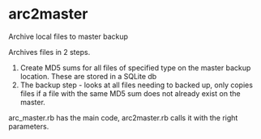 # arc2master
Archive local files to master backup

Archives files in 2 steps.

1. Create MD5 sums for all files of specified type on the master backup location. These are stored in a SQLite db
2. The backup step - looks at all files needing to backed up, only copies files if a file with the same MD5 sum does not already exist on the master.

arc_master.rb has the main code, arc2master.rb calls it with the right parameters.

